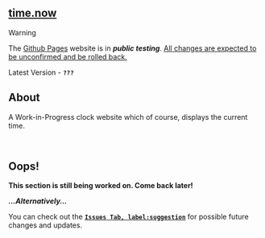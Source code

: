 ## [time.now](https://clocktimenow.github.io/current.time/)

> [!WARNING]
> The [Github Pages](https://clocktimenow.github.io/current.time/) website is in ***public testing***. <ins>All changes are expected to be unconfirmed and be rolled back.</ins>

Latest Version - **`???`**

## About

A Work-in-Progress clock website which of course, displays the current time.

<br>

## Oops!
**This section is still being worked on. Come back later!**

***...Alternatively...***

You can check out the [**`Issues Tab, label:suggestion`**](https://github.com/clocktimenow/current.time/issues?q=is%3Aissue%20state%3Aopen%20label%3Asuggestion) for possible future changes and updates.
